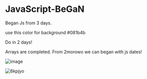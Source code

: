 # JavaScript-BeGaN
Began Js from 3 days.

use this color for background
#081b4b

Do in 2 days!

Arrays are completed. From 2morowo we can began with js dates! 


![image](https://user-images.githubusercontent.com/90677747/175473280-938f0d84-b522-4730-a99b-635e5ba7a152.png)

![6kpjyo](https://user-images.githubusercontent.com/90677747/175494806-a4339ce4-88a2-4ace-9180-1d030f1180c3.gif)
